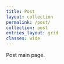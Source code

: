 ```yaml
---
title: Post
layout: collection
permalink: /post/
collection: post
entries_layout: grid
classes: wide
---
```

Post main page.